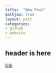 ```yaml
---
title:  "New Post"
mathjax: true
layout: post
categories:
- github
- website
---
```

## header is here
[link](www.facebook.com)
